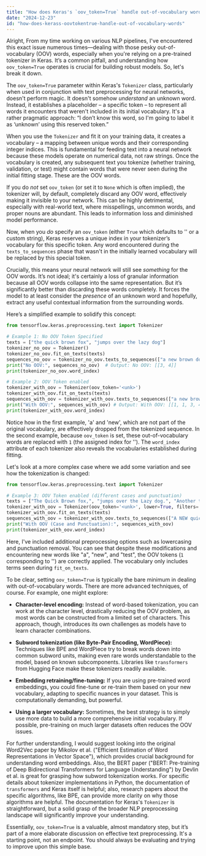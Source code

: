 ```yaml
---
title: "How does Keras's `oov_token=True` handle out-of-vocabulary words?"
date: "2024-12-23"
id: "how-does-kerass-oovtokentrue-handle-out-of-vocabulary-words"
---
```


Alright,  From my time working on various NLP pipelines, I've encountered this exact issue numerous times—dealing with those pesky out-of-vocabulary (OOV) words, especially when you're relying on a pre-trained tokenizer in Keras. It’s a common pitfall, and understanding how `oov_token=True` operates is crucial for building robust models. So, let's break it down.

The `oov_token=True` parameter within Keras's `Tokenizer` class, particularly when used in conjunction with text preprocessing for neural networks, doesn't perform magic. It doesn't somehow *understand* an unknown word. Instead, it establishes a placeholder – a specific token – to represent all words it encounters that weren't included in its initial vocabulary. It's a rather pragmatic approach: “I don’t know this word, so I'm going to label it as ‘unknown’ using this reserved token.”

When you use the `Tokenizer` and fit it on your training data, it creates a vocabulary – a mapping between unique words and their corresponding integer indices. This is fundamental for feeding text into a neural network because these models operate on numerical data, not raw strings. Once the vocabulary is created, any subsequent text you tokenize (whether training, validation, or test) might contain words that were never seen during the initial fitting stage. These are the OOV words.

If you do *not* set `oov_token` (or set it to `None` which is often implied), the tokenizer will, by default, completely discard any OOV word, effectively making it invisible to your network. This can be highly detrimental, especially with real-world text, where misspellings, uncommon words, and proper nouns are abundant. This leads to information loss and diminished model performance.

Now, when you *do* specify an `oov_token` (either `True` which defaults to '<unk>' or a custom string), Keras reserves a unique index in your tokenizer’s vocabulary for this specific token. Any word encountered during the `texts_to_sequences` phase that wasn't in the initially learned vocabulary will be replaced by this special token.

Crucially, this means your neural network will still see *something* for the OOV words. It’s not ideal; it's certainly a loss of granular information because all OOV words collapse into the same representation. But it’s significantly better than discarding these words completely. It forces the model to at least consider the *presence* of an unknown word and hopefully, extract any useful contextual information from the surrounding words.

Here’s a simplified example to solidify this concept:

```python
from tensorflow.keras.preprocessing.text import Tokenizer

# Example 1: No OOV Token Specified
texts = ["the quick brown fox", "jumps over the lazy dog"]
tokenizer_no_oov = Tokenizer()
tokenizer_no_oov.fit_on_texts(texts)
sequences_no_oov = tokenizer_no_oov.texts_to_sequences(["a new brown dog"])
print("No OOV:", sequences_no_oov)  # Output: No OOV: [[3, 4]]
print(tokenizer_no_oov.word_index)

# Example 2: OOV Token enabled
tokenizer_with_oov = Tokenizer(oov_token='<unk>')
tokenizer_with_oov.fit_on_texts(texts)
sequences_with_oov = tokenizer_with_oov.texts_to_sequences(["a new brown dog"])
print("With OOV:", sequences_with_oov) # Output: With OOV: [[1, 1, 3, 4]]
print(tokenizer_with_oov.word_index)
```

Notice how in the first example, 'a' and 'new', which are not part of the original vocabulary, are effectively dropped from the tokenized sequence. In the second example, because `oov_token` is set, these out-of-vocabulary words are replaced with `1` (the assigned index for '<unk>'). The `word_index` attribute of each tokenizer also reveals the vocabularies established during fitting.

Let's look at a more complex case where we add some variation and see how the tokenization is changed:

```python
from tensorflow.keras.preprocessing.text import Tokenizer

# Example 3: OOV Token enabled (different cases and punctuation)
texts = ["The Quick Brown fox,", "jumps over the Lazy dog.", "Another text example."]
tokenizer_with_oov = Tokenizer(oov_token='<unk>', lower=True, filters='!"#$%&()*+,-./:;<=>?@[\\]^_`{|}~\t\n')
tokenizer_with_oov.fit_on_texts(texts)
sequences_with_oov = tokenizer_with_oov.texts_to_sequences(["A NEW quick brown fox, test text!"])
print("With OOV (Case and Punctuation):", sequences_with_oov)
print(tokenizer_with_oov.word_index)

```

Here, I've included additional preprocessing options such as lowercasing and punctuation removal. You can see that despite these modifications and encountering new words like "a", "new", and "test", the OOV tokens (`1` corresponding to '<unk>') are correctly applied. The vocabulary only includes terms seen during `fit_on_texts`.

To be clear, setting `oov_token=True` is typically the bare minimum in dealing with out-of-vocabulary words. There are more advanced techniques, of course. For example, one might explore:

*   **Character-level encoding:** Instead of word-based tokenization, you can work at the character level, drastically reducing the OOV problem, as most words can be constructed from a limited set of characters. This approach, though, introduces its own challenges as models have to learn character combinations.

*   **Subword tokenization (like Byte-Pair Encoding, WordPiece):** Techniques like BPE and WordPiece try to break words down into common subword units, making even rare words understandable to the model, based on known subcomponents. Libraries like `transformers` from Hugging Face make these tokenizers readily available.

*   **Embedding retraining/fine-tuning:** If you are using pre-trained word embeddings, you could fine-tune or re-train them based on your new vocabulary, adapting to specific nuances in your dataset. This is computationally demanding, but powerful.

*   **Using a larger vocabulary:** Sometimes, the best strategy is to simply use more data to build a more comprehensive initial vocabulary. If possible, pre-training on much larger datasets often reduces the OOV issues.

For further understanding, I would suggest looking into the original Word2Vec paper by Mikolov et al. ("Efficient Estimation of Word Representations in Vector Space"), which provides crucial background for understanding word embeddings. Also, the BERT paper ("BERT: Pre-training of Deep Bidirectional Transformers for Language Understanding") by Devlin et al. is great for grasping how subword tokenization works. For specific details about tokenizer implementations in Python, the documentation of `transformers` and Keras itself is helpful; also, research papers about the specific algorithms, like BPE, can provide more clarity on why those algorithms are helpful. The documentation for Keras's `Tokenizer` is straightforward, but a solid grasp of the broader NLP preprocessing landscape will significantly improve your understanding.

Essentially, `oov_token=True` is a valuable, almost mandatory step, but it’s part of a more elaborate discussion on effective text preprocessing. It's a starting point, not an endpoint. You should always be evaluating and trying to improve upon this simple base.
